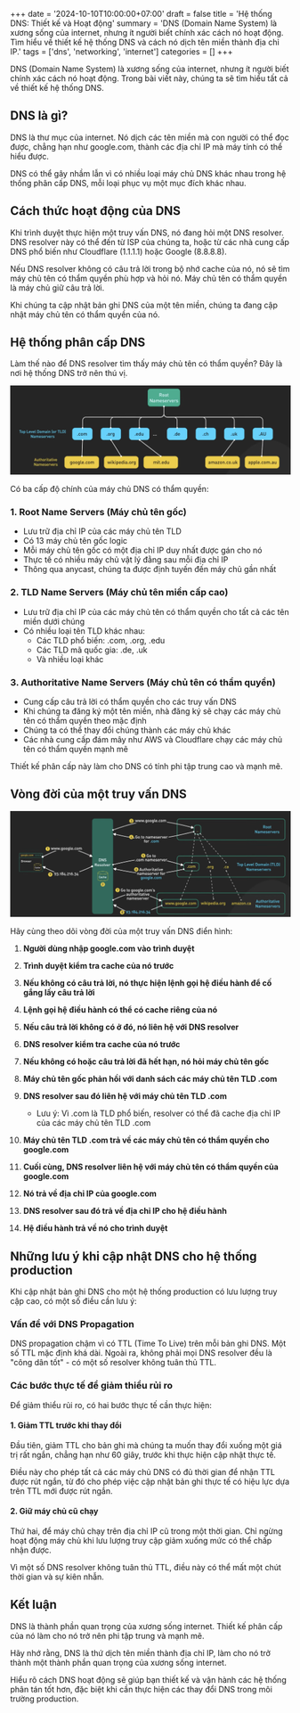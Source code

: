 +++
date = '2024-10-10T10:00:00+07:00'
draft = false
title = 'Hệ thống DNS: Thiết kế và Hoạt động'
summary = 'DNS (Domain Name System) là xương sống của internet, nhưng ít người biết chính xác cách nó hoạt động. Tìm hiểu về thiết kế hệ thống DNS và cách nó dịch tên miền thành địa chỉ IP.'
tags = ['dns', 'networking', 'internet']
categories = []
+++

DNS (Domain Name System) là xương sống của internet, nhưng ít người biết chính xác cách nó hoạt động. Trong bài viết này, chúng ta sẽ tìm hiểu tất cả về thiết kế hệ thống DNS.

## DNS là gì?

DNS là thư mục của internet. Nó dịch các tên miền mà con người có thể đọc được, chẳng hạn như google.com, thành các địa chỉ IP mà máy tính có thể hiểu được.

DNS có thể gây nhầm lẫn vì có nhiều loại máy chủ DNS khác nhau trong hệ thống phân cấp DNS, mỗi loại phục vụ một mục đích khác nhau.

## Cách thức hoạt động của DNS

Khi trình duyệt thực hiện một truy vấn DNS, nó đang hỏi một DNS resolver. DNS resolver này có thể đến từ ISP của chúng ta, hoặc từ các nhà cung cấp DNS phổ biến như Cloudflare (1.1.1.1) hoặc Google (8.8.8.8).

Nếu DNS resolver không có câu trả lời trong bộ nhớ cache của nó, nó sẽ tìm máy chủ tên có thẩm quyền phù hợp và hỏi nó. Máy chủ tên có thẩm quyền là máy chủ giữ câu trả lời.

Khi chúng ta cập nhật bản ghi DNS của một tên miền, chúng ta đang cập nhật máy chủ tên có thẩm quyền của nó.

## Hệ thống phân cấp DNS

Làm thế nào để DNS resolver tìm thấy máy chủ tên có thẩm quyền? Đây là nơi hệ thống DNS trở nên thú vị.

![](image.png)

Có ba cấp độ chính của máy chủ DNS có thẩm quyền:

### 1. Root Name Servers (Máy chủ tên gốc)

- Lưu trữ địa chỉ IP của các máy chủ tên TLD
- Có 13 máy chủ tên gốc logic
- Mỗi máy chủ tên gốc có một địa chỉ IP duy nhất được gán cho nó
- Thực tế có nhiều máy chủ vật lý đằng sau mỗi địa chỉ IP
- Thông qua anycast, chúng ta được định tuyến đến máy chủ gần nhất

### 2. TLD Name Servers (Máy chủ tên miền cấp cao)

- Lưu trữ địa chỉ IP của các máy chủ tên có thẩm quyền cho tất cả các tên miền dưới chúng
- Có nhiều loại tên TLD khác nhau:
  - Các TLD phổ biến: .com, .org, .edu
  - Các TLD mã quốc gia: .de, .uk
  - Và nhiều loại khác

### 3. Authoritative Name Servers (Máy chủ tên có thẩm quyền)

- Cung cấp câu trả lời có thẩm quyền cho các truy vấn DNS
- Khi chúng ta đăng ký một tên miền, nhà đăng ký sẽ chạy các máy chủ tên có thẩm quyền theo mặc định
- Chúng ta có thể thay đổi chúng thành các máy chủ khác
- Các nhà cung cấp đám mây như AWS và Cloudflare chạy các máy chủ tên có thẩm quyền mạnh mẽ

Thiết kế phân cấp này làm cho DNS có tính phi tập trung cao và mạnh mẽ.

## Vòng đời của một truy vấn DNS

![](image1.png)

Hãy cùng theo dõi vòng đời của một truy vấn DNS điển hình:

1. **Người dùng nhập google.com vào trình duyệt**

2. **Trình duyệt kiểm tra cache của nó trước**

3. **Nếu không có câu trả lời, nó thực hiện lệnh gọi hệ điều hành để cố gắng lấy câu trả lời**

4. **Lệnh gọi hệ điều hành có thể có cache riêng của nó**

5. **Nếu câu trả lời không có ở đó, nó liên hệ với DNS resolver**

6. **DNS resolver kiểm tra cache của nó trước**

7. **Nếu không có hoặc câu trả lời đã hết hạn, nó hỏi máy chủ tên gốc**

8. **Máy chủ tên gốc phản hồi với danh sách các máy chủ tên TLD .com**

9. **DNS resolver sau đó liên hệ với máy chủ tên TLD .com**
   - Lưu ý: Vì .com là TLD phổ biến, resolver có thể đã cache địa chỉ IP của các máy chủ tên TLD .com

10. **Máy chủ tên TLD .com trả về các máy chủ tên có thẩm quyền cho google.com**

11. **Cuối cùng, DNS resolver liên hệ với máy chủ tên có thẩm quyền của google.com**

12. **Nó trả về địa chỉ IP của google.com**

13. **DNS resolver sau đó trả về địa chỉ IP cho hệ điều hành**

14. **Hệ điều hành trả về nó cho trình duyệt**

## Những lưu ý khi cập nhật DNS cho hệ thống production

Khi cập nhật bản ghi DNS cho một hệ thống production có lưu lượng truy cập cao, có một số điều cần lưu ý:

### Vấn đề với DNS Propagation

DNS propagation chậm vì có TTL (Time To Live) trên mỗi bản ghi DNS. Một số TTL mặc định khá dài. Ngoài ra, không phải mọi DNS resolver đều là "công dân tốt" - có một số resolver không tuân thủ TTL.

### Các bước thực tế để giảm thiểu rủi ro

Để giảm thiểu rủi ro, có hai bước thực tế cần thực hiện:

#### 1. Giảm TTL trước khi thay đổi

Đầu tiên, giảm TTL cho bản ghi mà chúng ta muốn thay đổi xuống một giá trị rất ngắn, chẳng hạn như 60 giây, trước khi thực hiện cập nhật thực tế.

Điều này cho phép tất cả các máy chủ DNS có đủ thời gian để nhận TTL được rút ngắn, từ đó cho phép việc cập nhật bản ghi thực tế có hiệu lực dựa trên TTL mới được rút ngắn.

#### 2. Giữ máy chủ cũ chạy

Thứ hai, để máy chủ chạy trên địa chỉ IP cũ trong một thời gian. Chỉ ngừng hoạt động máy chủ khi lưu lượng truy cập giảm xuống mức có thể chấp nhận được.

Vì một số DNS resolver không tuân thủ TTL, điều này có thể mất một chút thời gian và sự kiên nhẫn.

## Kết luận

DNS là thành phần quan trọng của xương sống internet. Thiết kế phân cấp của nó làm cho nó trở nên phi tập trung và mạnh mẽ. 

Hãy nhớ rằng, DNS là thứ dịch tên miền thành địa chỉ IP, làm cho nó trở thành một thành phần quan trọng của xương sống internet.

Hiểu rõ cách DNS hoạt động sẽ giúp bạn thiết kế và vận hành các hệ thống phân tán tốt hơn, đặc biệt khi cần thực hiện các thay đổi DNS trong môi trường production.
